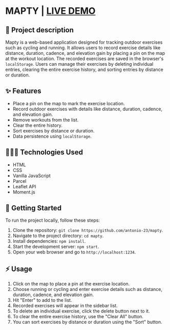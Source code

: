 # MAPTY | [LIVE DEMO](https://mapty-antonio-23.netlify.app)


## 📝 Project description

Mapty is a web-based application designed for tracking outdoor exercises such as cycling and running. It allows users to record exercise details like distance, duration, cadence, and elevation gain by placing a pin on the map at the workout location. The recorded exercises are saved in the browser's `localStorage`. Users can manage their exercises by deleting individual entries, clearing the entire exercise history, and sorting entries by distance or duration.


## ✨ Features

- Place a pin on the map to mark the exercise location.
- Record outdoor exercises with details like distance, duration, cadence, and elevation gain.
- Remove workouts from the list.
- Clear the entire history.
- Sort exercises by distance or duration.
- Data persistence using `localStorage`.


## 🧑🏻‍💻 Technologies Used

- HTML
- CSS
- Vanilla JavaScript
- Parcel
- Leaflet API
- Moment.js

## 🚀 Getting Started 

To run the project locally, follow these steps:

1. Clone the repository: `git clone https://github.com/antonio-23/mapty`.
2. Navigate to the project directory: `cd mapty`.
3. Install dependencies: `npm install`.
4. Start the development server: `npm start`.
5. Open your web browser and go to `http://localhost:1234`.

## ⚡ Usage

1. Click on the map to place a pin at the exercise location.
2. Choose running or cycling and enter exercise details such as distance, duration, cadence, and elevation gain.
3. Hit "Enter" to add to the list.
4. Recorded exercises will appear in the sidebar list.
5. To delete an individual exercise, click the delete button next to it.
6. To clear the entire exercise history, use the "Clear All" button.
7. You can sort exercises by distance or duration using the "Sort" button.

